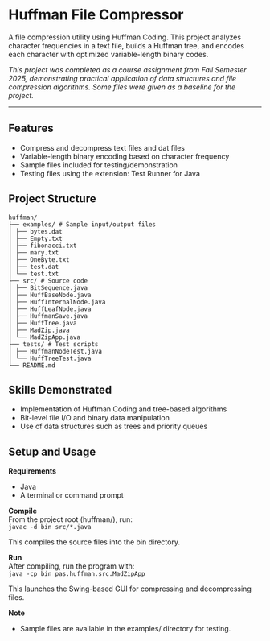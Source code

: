 # Huffman File Compressor

A file compression utility using Huffman Coding. This project analyzes character frequencies in a text file,
builds a Huffman tree, and encodes each character with optimized variable-length binary codes.

*This project was completed as a course assignment from Fall Semester 2025, demonstrating practical application of data structures and
file compression algorithms. Some files were given as a baseline for the project.*

---

## Features

- Compress and decompress text files and dat files
- Variable-length binary encoding based on character frequency
- Sample files included for testing/demonstration
- Testing files using the extension: Test Runner for Java

## Project Structure

```
huffman/
├── examples/ # Sample input/output files
│ ├── bytes.dat
│ ├── Empty.txt
│ ├── fibonacci.txt
│ ├── mary.txt
│ ├── OneByte.txt
│ ├── test.dat
│ └── test.txt
├── src/ # Source code
│ ├── BitSequence.java
│ ├── HuffBaseNode.java
│ ├── HuffInternalNode.java
│ ├── HuffLeafNode.java
│ ├── HuffmanSave.java
│ ├── HuffTree.java
│ ├── MadZip.java
│ └── MadZipApp.java
├── tests/ # Test scripts
│ ├── HuffmanNodeTest.java
│ └── HuffTreeTest.java
└── README.md
```

## Skills Demonstrated
- Implementation of Huffman Coding and tree-based algorithms
- Bit-level file I/O and binary data manipulation
- Use of data structures such as trees and priority queues


## Setup and Usage

**Requirements**
- Java
- A terminal or command prompt

**Compile**<br>
From the project root (huffman/), run:<br>
```javac -d bin src/*.java```<br>

This compiles the source files into the bin directory.

**Run**<br>
After compiling, run the program with:<br>
```java -cp bin pas.huffman.src.MadZipApp```<br>

This launches the Swing-based GUI for compressing and decompressing files.

**Note**<br>
- Sample files are available in the examples/ directory for testing.
